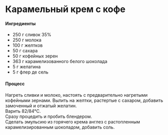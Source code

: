 # Карамельный крем с кофе

#### Ингредиенты

* 250 г сливок 35%
* 250 г молока
* 100 г желтков
* 50 г сахара
* 50 г кофейных зерен
* 363 г карамелизованного белого шоколада
* 5 г желатина
* 5 г флер де сель

#### Процесс

Нагреть сливки и молоко, настоять с предварительно нагретыми кофейными зернами. Вылить на желтки, растертые с сахаром, добавить замоченный и отжатый желатин.  
Варить 82/84°C.  
Сразу процедить и пробить блендером.  
Сделать эмульсию из горячего крема англез с растопленным карамелизированным шоколадом, добавить соль.
